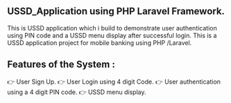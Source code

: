 ## USSD_Application using PHP Laravel Framework.

This is USSD application which i build to demonstrate user authentication using PIN code and a USSD menu display after successful  login.
This is a USSD application project for mobile banking using PHP /Laravel.

## Features of the System :

  👉 User Sign Up.
  👉 User Login using 4 digit Code.
  👉 User authentication using a 4 digit PIN code.
  👉 USSD menu display.

